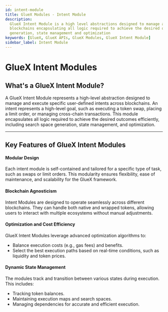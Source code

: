 ```yaml
---
id: intent-module
title: GlueX Modules - Intent Module
description:
  GlueX Intent Module is a high level abstractions designed to manage and execute specific user defined intents across
  blockchains encapsulating all logic required to achieve the desired outcomes efficiently, including search space
  generation, state management and optimization
keywords: [GlueX, GlueX APIs, GlueX Modules, GlueX Intent Module]
sidebar_label: Intent Module
---
```

<head>
    <!-- Meta -->
    <meta charset="UTF-8"/>
    <meta name="viewport" content="width=device-width, initial-scale=1.0"/>
    <meta name="description" content="GlueX Intent Module is a high level abstractions designed to manage and execute specific user defined intents across blockchains encapsulating all logic required to achieve the desired outcomes efficiently, including search space generation, state management and optimization" />
    <meta name="keywords" content="GlueX intent modules, intent modules, intent modules GlueX Protocol, GlueX intent, GlueX modules, GlueX Docs, blockchain, Docs, Decentralized Finance, Blockchain, dApps, API suite, cross-chain, liquidity aggregation" />
    <meta name="author" content="GlueX Protocol" />
    <!-- Open Graph -->
    <meta property="og:title" content="GlueX Modules - Intent Module | GlueX Protocol" />
    <meta property="og:description" content="GlueX Intent Module is a high level abstractions designed to manage and execute specific user defined intents across blockchains encapsulating all logic required to achieve the desired outcomes efficiently, including search space generation, state management and optimization" />
    <meta property="og:image" content="https://docs.gluex.xyz/banner.jpg" />
    <meta property="og:url" content="https://docs.gluex.xyz/gluex-protocol/gluex-modules/intent-module" />
    <meta property="og:type" content="website" />
    <!-- Twitter -->
    <meta name="twitter:title" content="GlueX Modules - Intent Module | GlueX Protocol" />
    <meta name="twitter:url" content="https://docs.gluex.xyz/gluex-protocol/gluex-modules/intent-module" />
    <meta name="twitter:description" content="GlueX Intent Module is a high level abstractions designed to manage and execute specific user defined intents across blockchains encapsulating all logic required to achieve the desired outcomes efficiently, including search space generation, state management and optimization" />
    <meta name="twitter:image" content="https://docs.gluex.xyz/banner.jpg" />
    <meta name="twitter:card" content="https://docs.gluex.xyz/banner.jpg" />
</head>

# GlueX Intent Modules

## What's a GlueX Intent Module?

A GlueX Intent Module represents a high-level abstraction designed to manage and execute specific user-defined intents
across blockchains. An intent represents a high-level goal, such as executing a token swap, placing a limit order, or
managing cross-chain transactions. This module encapsulates all logic required to achieve the desired outcomes
efficiently, including search space generation, state management, and optimization.

---

## Key Features of GlueX Intent Modules

#### Modular Design

Each intent module is self-contained and tailored for a specific type of task, such as swaps or limit orders. This
modularity ensures flexibility, ease of maintenance, and scalability for the GlueX framework.

#### Blockchain Agnosticism

Intent Modules are designed to operate seamlessly across different blockchains. They can handle both native and wrapped
tokens, allowing users to interact with multiple ecosystems without manual adjustments.

#### Optimization and Cost Efficiency

GlueX Intent Modules leverage advanced optimization algorithms to:

- Balance execution costs (e.g., gas fees) and benefits.
- Select the best execution paths based on real-time conditions, such as liquidity and token prices.

#### Dynamic State Management

The modules track and transition between various states during execution. This includes:

- Tracking token balances.
- Maintaining execution maps and search spaces.
- Managing dependencies for accurate and efficient execution.
